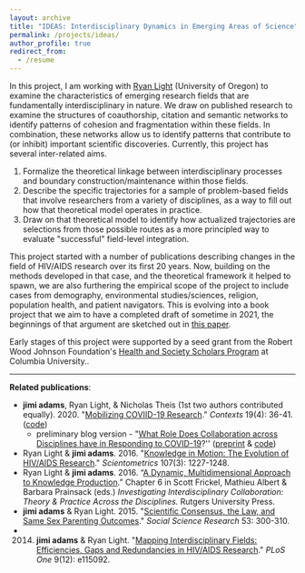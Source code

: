 ```yaml
---
layout: archive
title: "IDEAS: Interdisciplinary Dynamics in Emerging Areas of Science"
permalink: /projects/ideas/
author_profile: true
redirect_from:
  - /resume
---
```


In this project, I am working with [Ryan Light](https://sociology.uoregon.edu/profile/light/)  (University of Oregon) to examine the characteristics of emerging research fields that are fundamentally interdisciplinary in nature. We draw on published research to examine the structures of coauthorship, citation and semantic networks to identify patterns of cohesion and fragmentation within these fields. In combination, these networks allow us to identify patterns that contribute to (or inhibit) important scientific discoveries. Currently, this project has several inter-related aims.

  1. Formalize the theoretical linkage between interdisciplinary processes and boundary construction/maintenance within those fields.
  1. Describe the specific trajectories for a sample of problem-based fields that involve researchers from a variety of disciplines, as a way to fill out how that theoretical model operates in practice.
  1. Draw on that theoretical model to identify how actualized trajectories are selections from those possible routes as a more principled way to evaluate "successful" field-level integration.

This project started with a number of publications describing changes in the field of HIV/AIDS research over its first 20 years. Now, building on the methods developed in that case, and the theoretical framework it helped to spawn, we are also furthering the empirical scope of the project to include cases from demography, environmental studies/sciences, religion, population health, and patient navigators. This is evolving into a book project that we aim to have a completed draft of sometime in 2021, the beginnings of that argument are sketched out in [this paper](https://doi.org/10.31235/osf.io/gek68).

Early stages of this project were supported by a seed grant from the Robert Wood Johnson Foundation's [Health and Society Scholars Program](http://www.healthandsocietyscholars.org/) at Columbia University..

______
**Related publications**:

  - **jimi adams**, Ryan Light, & Nicholas Theis (1st two authors contributed equally). 2020. "[Mobilizing COVIID-19 Research](https://jimiadams.github.io/Contexts_PubMed/)." *Contexts* 19(4): 36-41. ([code](https://github.com/jimiadams/Contexts_PubMed))
    - preliminary blog version - "[What Role Does Collaboration across Disciplines have in Responding to COVID-19](https://contexts.org/blog/education-under-covid-19/#light)?'' ([preprint](https://osf.io/jqwyr) & [code](https://github.com/jimiadams/COVID_PubMed_Public))
  - Ryan Light & **jimi adams**. 2016. "[Knowledge in Motion: The Evolution of HIV/AIDS Research](../files/2016_SciM.pdf)." *Scientometrics* 107(3): 1227-1248.
  - Ryan Light & **jimi adams**. 2016. “[A Dynamic, Multidimensional Approach to Knowledge Production](https://doi.org/10.31235/osf.io/gek68).” Chapter 6 in Scott Frickel, Mathieu Albert & Barbara Prainsack (eds.) *Investigating Interdisciplinary Collaboration: Theory & Practice Across the Disciplines.* Rutgers University Press.
  - **jimi adams** & Ryan Light. 2015. "[Scientific Consensus, the Law, and Same Sex Parenting Outcomes](../files/2015_SSR.pdf)." *Social Science Research* 53: 300-310.
  - 2014. **jimi adams** & Ryan Light. "[Mapping Interdisciplinary Fields: Efficiencies, Gaps and Redundancies in HIV/AIDS Research](http://www.plosone.org/article/info%3Adoi%2F10.1371%2Fjournal.pone.0115092)." *PLoS One* 9(12): e115092.